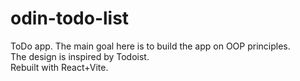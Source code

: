 # odin-todo-list

ToDo app. The main goal here is to build the app on OOP principles.\
The design is inspired by Todoist.\
Rebuilt with React+Vite.